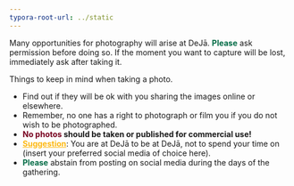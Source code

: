 ```yaml
---
typora-root-url: ../static
---
```


Many opportunities for photography will arise at DeJā. <span style="color:#006a44;">**Please**</span>  ask permission before doing so.  If the moment you want to capture will be lost,  immediately ask after taking it.

Things to keep in mind when taking a photo.

- Find out if they will be ok with you sharing the images online or elsewhere.
- Remember, no one has a right to photograph or film you if you do not wish to be photographed.
- <span style="color:#77011e;">**No photos</span> should be taken or published for commercial use!**
- <span style="color:#fdb913;"><u>**Suggestion**</u></span>:  You are at DeJā to be at DeJā, not to spend your time on (insert your preferred  social media of choice here).
- <span style="color:#006a44;">**Please**</span> abstain from posting on social media during the days of the gathering.


